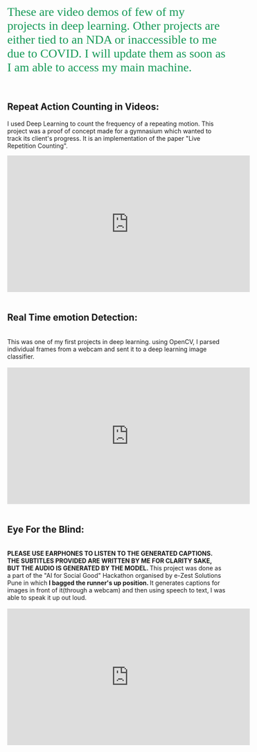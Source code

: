 <html>
<head>
</head>
<body>  
<h2 style="box-sizing: border-box; font-size: 2em; margin-top: 0px; margin-bottom: 1rem; font-weight: normal; color: #159957; font-family: 'Times New Roman', 'Helvetica Neue', Helvetica, Arial, sans-serif; letter-spacing: normal; text-align: start; word-spacing: 0px;">These are video demos of few of my projects in deep learning. Other projects are either tied to an NDA or inaccessible to me due to COVID. I will update them as soon as I am able to access my main machine.</h2>
<p>&nbsp;</p>
<h2><strong>Repeat Action Counting in Videos:</strong></h2>
<p>I used Deep Learning to count the frequency of a repeating motion. This project was a proof of concept made for a gymnasium which wanted to track its client's progress. It is an implementation of the paper "Live Repetition Counting".&nbsp;</p>
<div class="embed-container"><iframe src="https://www.youtube.com/embed/DuQ85oycK3Q" width="560" height="315" frameborder="0" allowfullscreen="allowfullscreen" data-mce-fragment="1"></iframe></div>
<div class="embed-container">&nbsp;</div>
<h2 class="embed-container"><strong>Real Time emotion Detection:</strong></h2>
<div class="embed-container">&nbsp;</div>
<div class="embed-container">This was one of my first projects in deep learning. using OpenCV, I parsed individual frames from a webcam and sent it to a deep learning image classifier.</div>
<div class="embed-container">&nbsp;</div>
<div class="embed-container">
<div class="embed-container"><iframe src="https://www.youtube.com/embed/inqe3047aOM" width="560" height="315" frameborder="0" allowfullscreen="allowfullscreen"></iframe></div>
<div class="embed-container">&nbsp;</div>
<h2 class="embed-container"><strong>Eye For the Blind:</strong></h2>
<div class="embed-container">&nbsp;</div>
<div class="embed-container"><strong> PLEASE USE EARPHONES TO LISTEN TO THE GENERATED CAPTIONS. THE SUBTITLES PROVIDED ARE WRITTEN BY ME FOR CLARITY SAKE, BUT THE AUDIO IS GENERATED BY THE MODEL. </strong>This project was done as a part of the "AI for Social Good" Hackathon organised by e-Zest Solutions Pune in which<strong> I bagged the runner's up position. </strong>It generates captions for images in front of it(through a webcam) and then using speech to text, I was able to speak it up out loud.</div>
<div class="embed-container">&nbsp;</div>
<div class="embed-container">
<div class="embed-container"><iframe src="https://www.youtube.com/embed/mZ7V7HWgPao" width="560" height="315" frameborder="0" allowfullscreen="allowfullscreen"></iframe></div>
</div>
</div>
</body>
</html>
